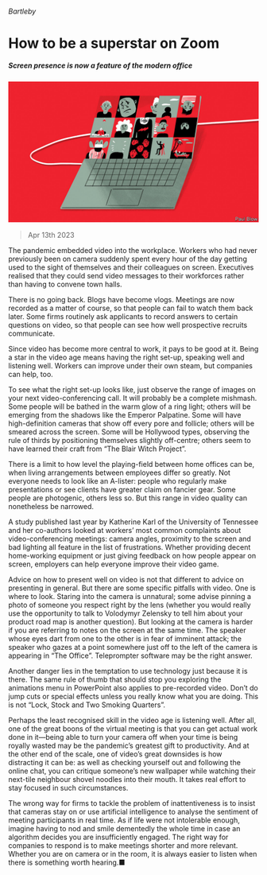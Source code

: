 ###### Bartleby

# How to be a superstar on Zoom 

##### Screen presence is now a feature of the modern office 

![image](images/20230415_WBD002.jpg) 

> Apr 13th 2023 

The pandemic embedded video into the workplace. Workers who had never previously been on camera suddenly spent every hour of the day getting used to the sight of themselves and their colleagues on screen. Executives realised that they could send video messages to their workforces rather than having to convene town halls. 

There is no going back. Blogs have become vlogs. Meetings are now recorded as a matter of course, so that people can fail to watch them back later. Some firms routinely ask applicants to record answers to certain questions on video, so that people can see how well prospective recruits communicate. 

Since video has become more central to work, it pays to be good at it. Being a star in the video age means having the right set-up, speaking well and listening well. Workers can improve under their own steam, but companies can help, too.

To see what the right set-up looks like, just observe the range of images on your next video-conferencing call. It will probably be a complete mishmash. Some people will be bathed in the warm glow of a ring light; others will be emerging from the shadows like the Emperor Palpatine. Some will have high-definition cameras that show off every pore and follicle; others will be smeared across the screen. Some will be Hollywood types, observing the rule of thirds by positioning themselves slightly off-centre; others seem to have learned their craft from “The Blair Witch Project”. 

There is a limit to how level the playing-field between home offices can be, when living arrangements between employees differ so greatly. Not everyone needs to look like an A-lister: people who regularly make presentations or see clients have greater claim on fancier gear. Some people are photogenic, others less so. But this range in video quality can nonetheless be narrowed. 

A study published last year by Katherine Karl of the University of Tennessee and her co-authors looked at workers’ most common complaints about video-conferencing meetings: camera angles, proximity to the screen and bad lighting all feature in the list of frustrations. Whether providing decent home-working equipment or just giving feedback on how people appear on screen, employers can help everyone improve their video game. 

Advice on how to present well on video is not that different to advice on presenting in general. But there are some specific pitfalls with video. One is where to look. Staring into the camera is unnatural; some advise pinning a photo of someone you respect right by the lens (whether you would really use the opportunity to talk to Volodymyr Zelensky to tell him about your product road map is another question). But looking at the camera is harder if you are referring to notes on the screen at the same time. The speaker whose eyes dart from one to the other is in fear of imminent attack; the speaker who gazes at a point somewhere just off to the left of the camera is appearing in “The Office”. Teleprompter software may be the right answer.

Another danger lies in the temptation to use technology just because it is there. The same rule of thumb that should stop you exploring the animations menu in PowerPoint also applies to pre-recorded video. Don’t do jump cuts or special effects unless you really know what you are doing. This is not “Lock, Stock and Two Smoking Quarters”. 

Perhaps the least recognised skill in the video age is listening well. After all, one of the great boons of the virtual meeting is that you can get actual work done in it—being able to turn your camera off when your time is being royally wasted may be the pandemic’s greatest gift to productivity. And at the other end of the scale, one of video’s great downsides is how distracting it can be: as well as checking yourself out and following the online chat, you can critique someone’s new wallpaper while watching their next-tile neighbour shovel noodles into their mouth. It takes real effort to stay focused in such circumstances. 

The wrong way for firms to tackle the problem of inattentiveness is to insist that cameras stay on or use artificial intelligence to analyse the sentiment of meeting participants in real time. As if life were not intolerable enough, imagine having to nod and smile dementedly the whole time in case an algorithm decides you are insufficiently engaged. The right way for companies to respond is to make meetings shorter and more relevant. Whether you are on camera or in the room, it is always easier to listen when there is something worth hearing.■






